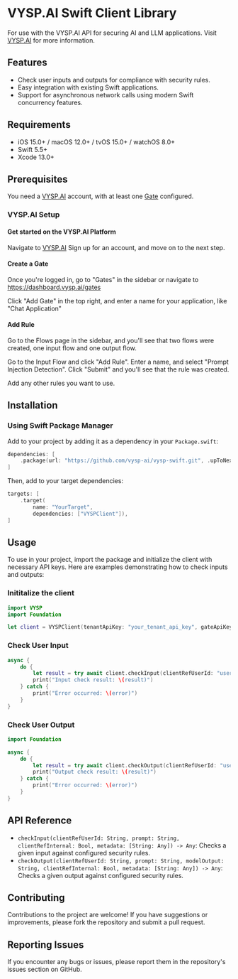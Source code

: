 # VYSP.AI Swift Client Library

For use with the VYSP.AI API for securing AI and LLM applications. Visit [VYSP.AI](https://vysp.ai) for more information.

## Features

- Check user inputs and outputs for compliance with security rules.
- Easy integration with existing Swift applications.
- Support for asynchronous network calls using modern Swift concurrency features.

## Requirements

- iOS 15.0+ / macOS 12.0+ / tvOS 15.0+ / watchOS 8.0+
- Swift 5.5+
- Xcode 13.0+

## Prerequisites

You need a [VYSP.AI](https://dashboard.vysp.ai/signup) account, with at least one [Gate](https://docs.vysp.ai/basic-concepts-of-vysp.ai-security-api) configured.

### VYSP.AI Setup

#### Get started on the VYSP.AI Platform
Navigate to [VYSP.AI](https://dashboard.vysp.ai/signup)
Sign up for an account, and move on to the next step.

#### Create a Gate
Once you're logged in, go to "Gates" in the sidebar or navigate to https://dashboard.vysp.ai/gates

Click "Add Gate" in the top right, and enter a name for your application, like "Chat Application"

#### Add Rule
Go to the Flows page in the sidebar, and you'll see that two flows were created, one input flow and one output flow.

Go to the Input Flow and click "Add Rule". Enter a name, and select "Prompt Injection Detection". Click "Submit" and you'll see that the rule was created.

Add any other rules you want to use.

## Installation

### Using Swift Package Manager

Add to your project by adding it as a dependency in your `Package.swift`:

```swift
dependencies: [
    .package(url: "https://github.com/vysp-ai/vysp-swift.git", .upToNextMajor(from: "0.0.1"))
]
```

Then, add to your target dependencies:

```swift
targets: [
    .target(
        name: "YourTarget",
        dependencies: ["VYSPClient"]),
]
```

## Usage

To use in your project, import the package and initialize the client with necessary API keys. Here are examples demonstrating how to check inputs and outputs:

### Inititalize the client
```swift
import VYSP
import Foundation

let client = VYSPClient(tenantApiKey: "your_tenant_api_key", gateApiKey: "your_gate_api_key")
```

### Check User Input
```swift
async {
    do {
        let result = try await client.checkInput(clientRefUserId: "user123", prompt: "test input")
        print("Input check result: \(result)")
    } catch {
        print("Error occurred: \(error)")
    }
}
```

### Check User Output
```swift
import Foundation

async {
    do {
        let result = try await client.checkOutput(clientRefUserId: "user123", prompt: "test input", modelOutput: "test output")
        print("Output check result: \(result)")
    } catch {
        print("Error occurred: \(error)")
    }
}

```

## API Reference

 - `checkInput(clientRefUserId: String, prompt: String, clientRefInternal: Bool, metadata: [String: Any]) -> Any`: Checks a given input against configured security rules.
 - `checkOutput(clientRefUserId: String, prompt: String, modelOutput: String, clientRefInternal: Bool, metadata: [String: Any]) -> Any`: Checks a given output against configured security rules.

## Contributing

Contributions to the project are welcome! If you have suggestions or improvements, please fork the repository and submit a pull request.

## Reporting Issues

If you encounter any bugs or issues, please report them in the repository's issues section on GitHub.